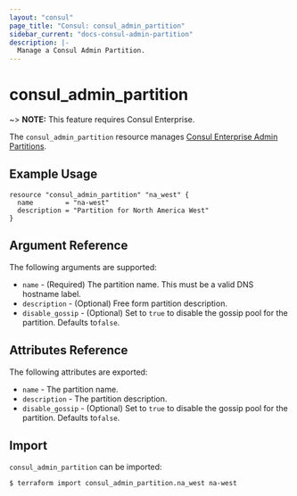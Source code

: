 ```yaml
---
layout: "consul"
page_title: "Consul: consul_admin_partition"
sidebar_current: "docs-consul-admin-partition"
description: |-
  Manage a Consul Admin Partition.
---
```


# consul_admin_partition

~> **NOTE:** This feature requires Consul Enterprise.

The `consul_admin_partition` resource manages [Consul Enterprise Admin Partitions](https://www.consul.io/docs/enterprise/admin-partitions).

## Example Usage

```hcl
resource "consul_admin_partition" "na_west" {
  name        = "na-west"
  description = "Partition for North America West"
}
```

## Argument Reference

The following arguments are supported:

* `name` - (Required) The partition name. This must be a valid DNS hostname label.
* `description` - (Optional) Free form partition description.
* `disable_gossip` - (Optional) Set to `true` to disable the gossip pool for the partition. Defaults to`false`.

## Attributes Reference

The following attributes are exported:

* `name` - The partition name.
* `description` - The partition description.
* `disable_gossip` - (Optional) Set to `true` to disable the gossip pool for the partition. Defaults to`false`.

## Import

`consul_admin_partition` can be imported:

```
$ terraform import consul_admin_partition.na_west na-west
```
